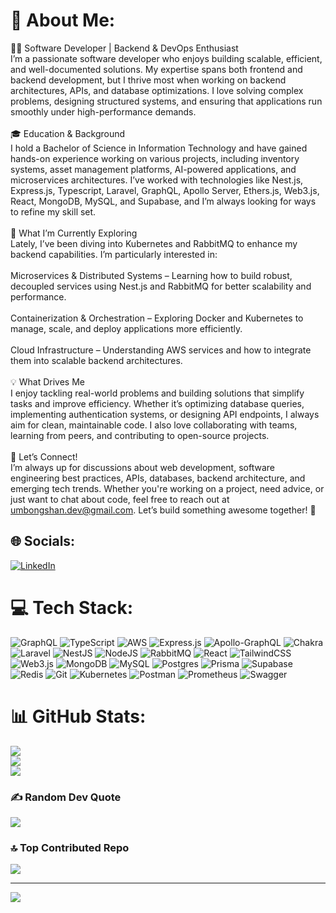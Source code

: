# 💫 About Me:
👨‍💻 Software Developer | Backend & DevOps Enthusiast<br>I’m a passionate software developer who enjoys building scalable, efficient, and well-documented solutions. My expertise spans both frontend and backend development, but I thrive most when working on backend architectures, APIs, and database optimizations. I love solving complex problems, designing structured systems, and ensuring that applications run smoothly under high-performance demands.<br><br>🎓 Education & Background<br>I hold a Bachelor of Science in Information Technology and have gained hands-on experience working on various projects, including inventory systems, asset management platforms, AI-powered applications, and microservices architectures. I’ve worked with technologies like Nest.js, Express.js, Typescript, Laravel, GraphQL, Apollo Server, Ethers.js, Web3.js, React, MongoDB, MySQL, and Supabase, and I’m always looking for ways to refine my skill set.<br><br>🚀 What I’m Currently Exploring<br>Lately, I’ve been diving into Kubernetes and RabbitMQ to enhance my backend capabilities. I’m particularly interested in:<br><br>Microservices & Distributed Systems – Learning how to build robust, decoupled services using Nest.js and RabbitMQ for better scalability and performance.<br><br>Containerization & Orchestration – Exploring Docker and Kubernetes to manage, scale, and deploy applications more efficiently.<br><br>Cloud Infrastructure – Understanding AWS services and how to integrate them into scalable backend architectures.<br><br>💡 What Drives Me<br>I enjoy tackling real-world problems and building solutions that simplify tasks and improve efficiency. Whether it’s optimizing database queries, implementing authentication systems, or designing API endpoints, I always aim for clean, maintainable code. I also love collaborating with teams, learning from peers, and contributing to open-source projects.<br><br>🤝 Let’s Connect!<br>I’m always up for discussions about web development, software engineering best practices, APIs, databases, backend architecture, and emerging tech trends. Whether you're working on a project, need advice, or just want to chat about code, feel free to reach out at umbongshan.dev@gmail.com. Let’s build something awesome together! 🚀


## 🌐 Socials:
[![LinkedIn](https://img.shields.io/badge/LinkedIn-%230077B5.svg?logo=linkedin&logoColor=white)](https://linkedin.com/in/shan-umbong77) 

# 💻 Tech Stack:
![GraphQL](https://img.shields.io/badge/-GraphQL-E10098?style=flat&logo=graphql&logoColor=white) ![TypeScript](https://img.shields.io/badge/typescript-%23007ACC.svg?style=flat&logo=typescript&logoColor=white) ![AWS](https://img.shields.io/badge/AWS-%23FF9900.svg?style=flat&logo=amazon-aws&logoColor=white) ![Express.js](https://img.shields.io/badge/express.js-%23404d59.svg?style=flat&logo=express&logoColor=%2361DAFB) ![Apollo-GraphQL](https://img.shields.io/badge/-ApolloGraphQL-311C87?style=flat&logo=apollo-graphql) ![Chakra](https://img.shields.io/badge/chakra-%234ED1C5.svg?style=flat&logo=chakraui&logoColor=white) ![Laravel](https://img.shields.io/badge/laravel-%23FF2D20.svg?style=flat&logo=laravel&logoColor=white) ![NestJS](https://img.shields.io/badge/nestjs-%23E0234E.svg?style=flat&logo=nestjs&logoColor=white) ![NodeJS](https://img.shields.io/badge/node.js-6DA55F?style=flat&logo=node.js&logoColor=white) ![RabbitMQ](https://img.shields.io/badge/rabbitmq-FF6600?style=flat&logo=rabbitmq&logoColor=white) ![React](https://img.shields.io/badge/react-%2320232a.svg?style=flat&logo=react&logoColor=%2361DAFB) ![TailwindCSS](https://img.shields.io/badge/tailwindcss-%2338B2AC.svg?style=flat&logo=tailwind-css&logoColor=white) ![Web3.js](https://img.shields.io/badge/web3.js-F16822?style=flat&logo=web3.js&logoColor=white) ![MongoDB](https://img.shields.io/badge/MongoDB-%234ea94b.svg?style=flat&logo=mongodb&logoColor=white) ![MySQL](https://img.shields.io/badge/mysql-4479A1.svg?style=flat&logo=mysql&logoColor=white) ![Postgres](https://img.shields.io/badge/postgres-%23316192.svg?style=flat&logo=postgresql&logoColor=white) ![Prisma](https://img.shields.io/badge/Prisma-3982CE?style=flat&logo=Prisma&logoColor=white) ![Supabase](https://img.shields.io/badge/Supabase-3ECF8E?style=flat&logo=supabase&logoColor=white) ![Redis](https://img.shields.io/badge/redis-%23DD0031.svg?style=flat&logo=redis&logoColor=white) ![Git](https://img.shields.io/badge/git-%23F05033.svg?style=flat&logo=git&logoColor=white) ![Kubernetes](https://img.shields.io/badge/kubernetes-%23326ce5.svg?style=flat&logo=kubernetes&logoColor=white) ![Postman](https://img.shields.io/badge/Postman-FF6C37?style=flat&logo=postman&logoColor=white) ![Prometheus](https://img.shields.io/badge/Prometheus-E6522C?style=flat&logo=Prometheus&logoColor=white) ![Swagger](https://img.shields.io/badge/-Swagger-%23Clojure?style=flat&logo=swagger&logoColor=white)
# 📊 GitHub Stats:
![](https://github-readme-stats.vercel.app/api?username=KAI-77&theme=dark&hide_border=false&include_all_commits=true&count_private=true)<br/>
![](https://nirzak-streak-stats.vercel.app/?user=KAI-77&theme=dark&hide_border=false)<br/>
![](https://github-readme-stats.vercel.app/api/top-langs/?username=KAI-77&theme=dark&hide_border=false&include_all_commits=true&count_private=true&layout=compact)

### ✍️ Random Dev Quote
![](https://quotes-github-readme.vercel.app/api?type=horizontal&theme=radical)

### 🔝 Top Contributed Repo
![](https://github-contributor-stats.vercel.app/api?username=KAI-77&limit=5&theme=dark&combine_all_yearly_contributions=true)

---
[![](https://visitcount.itsvg.in/api?id=KAI-77&icon=0&color=0)](https://visitcount.itsvg.in)

<!-- Proudly created with GPRM ( https://gprm.itsvg.in ) -->
